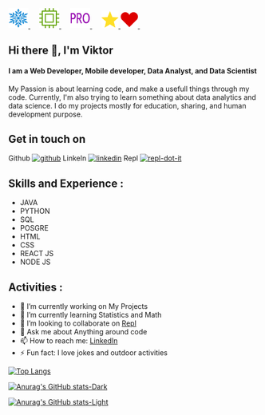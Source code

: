 <a href='https://archiveprogram.github.com/'>
 <img src='https://raw.githubusercontent.com/acervenky/animated-github-badges/master/assets/acbadge.gif' width='40' height='40'>
</a> 
<a href='https://docs.github.com/en/developers'>
 <img src='https://raw.githubusercontent.com/acervenky/animated-github-badges/master/assets/devbadge.gif' width='40' height='40'>
</a> 
<a href='https://github.com/pricing'>
 <img src='https://raw.githubusercontent.com/acervenky/animated-github-badges/master/assets/pro.gif' width='40' height='40'>
</a> 
<a href='https://stars.github.com/'>
 <img src='https://raw.githubusercontent.com/acervenky/animated-github-badges/master/assets/starbadge.gif' width='35' height='35'>
</a>
<a href='https://docs.github.com/en/github/supporting-the-open-source-community-with-github-sponsors'>
 <img src='https://raw.githubusercontent.com/acervenky/animated-github-badges/master/assets/sponsorbadge.gif' width='35' height='35'>
</a> 

## Hi there 👋, I'm Viktor
#### I am a Web Developer, Mobile developer, Data Analyst, and Data Scientist
My Passion is about learning code,
and make a usefull things through my code. Currently, I'm also trying to learn something about data analytics and data science. I do my projects mostly for education, sharing, and human development purpose.

## Get in touch on
Github [<img src='https://cdn.jsdelivr.net/npm/simple-icons@3.0.1/icons/github.svg' alt='github' height='40'>](https://github.com/viktoriussuwandi)          LinkeIn [<img src='https://cdn.jsdelivr.net/npm/simple-icons@3.0.1/icons/linkedin.svg' alt='linkedin' height='40'>](https://www.linkedin.com/in/viktorius-suwandi-05649b131//)          Repl [<img src='https://cdn.jsdelivr.net/npm/simple-icons@3.0.1/icons/repl-dot-it.svg' alt='repl-dot-it' height='40'>](https://replit.com/@ViktoriusSuwand)

## Skills and Experience : 
- JAVA
- PYTHON
- SQL
- POSGRE
- HTML
- CSS
- REACT JS
- NODE JS

## Activities :
- 🔭 I’m currently working on My Projects 
- 🌱 I’m currently learning Statistics and Math 
- 👯 I’m looking to collaborate on [Repl](https://replit.com/@ViktoriusSuwand) 
- 💬 Ask me about Anything around code 
- 📫 How to reach me: [LinkedIn](https://www.linkedin.com/in/viktorius-suwandi-05649b131//)
- ⚡ Fun fact: I love jokes and outdoor activities

[![Top Langs](https://github-readme-stats.vercel.app/api/top-langs/?username=viktoriussuwandi)](https://github.com/anuraghazra/github-readme-stats)

[![Anurag's GitHub stats-Dark](https://github-readme-stats.vercel.app/api?username=viktoriussuwandi&show_icons=true&theme=dark#gh-dark-mode-only)](https://github.com/anuraghazra/github-readme-stats#gh-dark-mode-only)

[![Anurag's GitHub stats-Light](https://github-readme-stats.vercel.app/api?username=viktoriussuwandi&show_icons=true&theme=default#gh-light-mode-only)](https://github.com/anuraghazra/github-readme-stats#gh-light-mode-only)


<!--
### Hi there 👋, I'm Viktor
#### I'm a Web Developer, Mobile developer, Data Analyst, and Data Scientist

![I'm a Web Developer, Mobile developer, Data Analyst, and Data Scientistub Readme Generator's creator](https://user-images.githubusercontent.com/68414300/221617585-4fa8f1bd-85ee-412f-a18d-b976866af802.png)

![I'm a Web Developer, Mobile developer, Data Analyst, and Data Scientist](https://user-images.githubusercontent.com/68414300/221617585-4fa8f1bd-85ee-412f-a18d-b976866af802.png)


My Passion is about learning code,
and make a usefull things through my code. Currently, I'm also trying to learn something about data analytics and data science. I do my projects mostly for education, sharing, and human development purpose

#### Skills: 
HTML / CSS / REACT

JS / NODE JS / EXPRESS JS /

JAVA / PYTHON / SQL / POSGRE

#### See you around :

💬 Reach me on my [Linkedin](https://www.linkedin.com/in/viktorius-suwandi-05649b131/)

👯 Create something together on  [My Repl](https://replit.com/@ViktoriusSuwand)

**viktoriussuwandi/viktoriussuwandi** is a ✨ _special_ ✨ repository because its `README.md` (this file) appears on your GitHub profile.

Here are some ideas to get you started:

- 🔭 I’m currently working on ...
- 🌱 I’m currently learning ...
- 👯 I’m looking to collaborate on ...
- 🤔 I’m looking for help with ...
- 💬 Ask me about ...
- 📫 How to reach me: ...
- 😄 Pronouns: ...
- ⚡ Fun fact: ...
-->


